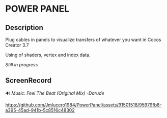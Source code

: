 # POWER PANEL
## Description
Plug cables in panels to visualize transfers of whatever you want in Cocos Creator 3.7

Using of shaders, vertex and index data.

*Still in progress*

## ScreenRecord

🔊  *Music: Feel The Beat (Original Mix) -Darude*


https://github.com/Jmlucero1984/PowerPanel/assets/91501518/95979fb8-a395-45ad-941b-5c8516c48302

